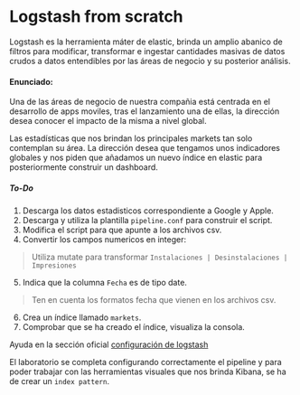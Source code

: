 # Logstash from scratch

Logstash es la herramienta máter de elastic, brinda un amplio abanico de filtros para modificar, transformar e ingestar cantidades masivas de datos crudos a datos entendibles por las áreas de negocio y su posterior análisis.

#### Enunciado:

Una de las áreas de negocio de nuestra compañia está centrada en el desarrollo de apps moviles, tras el lanzamiento una de ellas, la dirección desea conocer el impacto de la misma a nivel global.

Las estadísticas que nos brindan los principales markets tan solo contemplan su área. La dirección desea que tengamos unos indicadores globales y nos piden que añadamos un nuevo índice en elastic para posteriormente construir un dashboard.

##### To-Do

1. Descarga los datos estadisticos correspondiente a Google y Apple.
2. Descarga y utiliza la plantilla `pipeline.conf` para construir el script. 
3. Modifica el script para que apunte a los archivos csv.
4. Convertir los campos numericos en integer:
>Utiliza mutate para transformar `Instalaciones | Desinstalaciones | Impresiones` 

5. Indica que la columna `Fecha` es de tipo date.
>Ten en cuenta los formatos fecha que vienen en los archivos csv.

6. Crea un índice llamado `markets`.
7. Comprobar que se ha creado el índice, visualiza la consola.

Ayuda en la sección oficial [configuración de logstash](https://www.elastic.co/guide/en/logstash/current/configuration.html)

El laboratorio se completa configurando correctamente el pipeline y para poder trabajar con las herramientas visuales que nos brinda Kibana, se ha de crear un `index pattern`.
